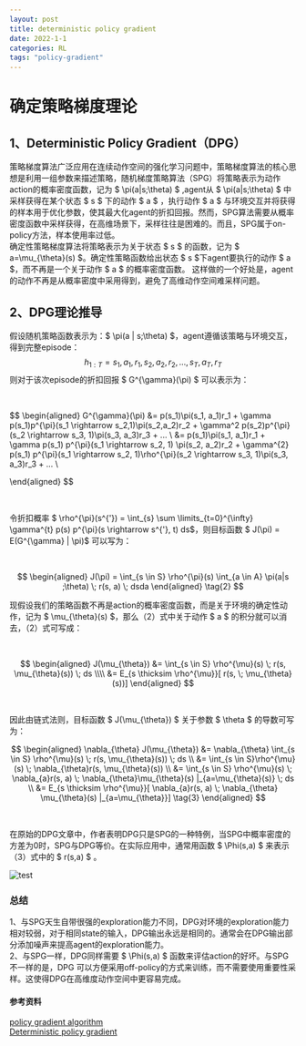 ```yaml
---
layout: post
title: deterministic policy gradient
date: 2022-1-1
categories: RL
tags: "policy-gradient"
---
```




# 确定策略梯度理论

## 1、Deterministic Policy Gradient（DPG）
策略梯度算法广泛应用在连续动作空间的强化学习问题中，策略梯度算法的核心思想是利用一组参数来描述策略，随机梯度策略算法（SPG）将策略表示为动作action的概率密度函数，记为 $ \pi(a\|s;\theta) $ ,agent从 $ \pi(a\|s;\theta) $ 中采样获得在某个状态 $ s $ 下的动作 $ a $ ，执行动作 $ a $ 与环境交互并将获得的样本用于优化参数，使其最大化agent的折扣回报。然而，SPG算法需要从概率密度函数中采样获得，在高维场景下，采样往往是困难的。而且，SPG属于on-policy方法，样本使用率过低。
<br>
确定性策略梯度算法将策略表示为关于状态 $ s $ 的函数，记为 $ a=\mu_{\theta}(s) $。确定性策略函数给出状态 $ s $下agent要执行的动作 $ a $，而不再是一个关于动作 $ a $ 的概率密度函数。 这样做的一个好处是，agent的动作不再是从概率密度中采用得到，避免了高维动作空间难采样问题。


## 2、DPG理论推导

假设随机策略函数表示为：$ \pi(a \| s;\theta) $，agent遵循该策略与环境交互，得到完整episode：
<br>
$$ h_{1:T} = s_1, a_1, r_1, s_2, a_2, r_2,...,s_T,a_T, r_T $$
则对于该次episode的折扣回报 $ G^{\gamma}(\pi) $ 可以表示为：

<br>

$$
\begin{aligned}
G^{\gamma}(\pi) &= p(s_1)\pi(s_1, a_1)r_1 + 
\gamma p(s_1)p^{\pi}(s_1 \rightarrow s_2,1)\pi(s_2,a_2)r_2 + 
\gamma^2 p(s_2)p^{\pi}(s_2 \rightarrow s_3, 1)\pi(s_3, a_3)r_3 + ... \\
&=
p(s_1)\pi(s_1, a_1)r_1 + 
\gamma p(s_1) p^{\pi}(s_1 \rightarrow s_2, 1) \pi(s_2, a_2)r_2 + 
\gamma^{2} p(s_1) p^{\pi}(s_1 \rightarrow s_2, 1)\rho^{\pi}(s_2 \rightarrow s_3, 1)\pi(s_3, a_3)r_3 + ... \\

\end{aligned}
$$

<br>

令折扣概率 $ \rho^{\pi}(s^{'}) = \int_{s} \sum \limits_{t=0}^{\infty} \gamma^{t} p(s) p^{\pi}(s \rightarrow s^{'}, t) ds$，则目标函数 $ J(\pi) = E(G^{\gamma} \| \pi)$ 可以写为：

<br>

$$
\begin{aligned}
J(\pi) = \int_{s \in S} \rho^{\pi}(s) \int_{a \in A} \pi(a|s ;\theta) \; r(s, a) \; dsda
\end{aligned}
\tag{2}
$$

现假设我们的策略函数不再是action的概率密度函数，而是关于环境的确定性动作，记为 $ \mu_{\theta}(s) $，那么（2）式中关于动作 $ a $ 的积分就可以消去，（2）式可写成：

<br>

$$
\begin{aligned}
J(\mu_{\theta}) &= \int_{s \in S} \rho^{\mu}(s) \; r(s, \mu_{\theta}(s)) \; ds \\\\
 &= E_{s \thicksim \rho^{\mu}}[ r(s, \; \mu_{\theta}(s))]
\end{aligned}
$$

<br>

因此由链式法则，目标函数 $ J(\mu_{\theta}) $ 关于参数 $ \theta $ 的导数可写为：

$$
\begin{aligned}
\nabla_{\theta} J(\mu_{\theta}) &= \nabla_{\theta} \int_{s \in S} \rho^{\mu}(s) \; r(s, \mu_{\theta}(s)) \; ds \\
&= \int_{s \in S}\rho^{\mu}(s) \; \nabla_{\theta}r(s, \mu_{\theta}(s)) \\
&= \int_{s \in S} \rho^{\mu}(s) \; \nabla_{a}r(s, a) \; \nabla_{\theta}\mu_{\theta}(s) |_{a=\mu_{\theta}(s)} \; ds \\
&= E_{s \thicksim \rho^{\mu}}[ \nabla_{a}r(s, a) \; \nabla_{\theta} \mu_{\theta}(s) |_{a=\mu_{\theta}}]
\tag{3}
\end{aligned}
$$

<br>

在原始的DPG文章中，作者表明DPG只是SPG的一种特例，当SPG中概率密度的方差为0时，SPG与DPG等价。在实际应用中，通常用函数 $ \Phi(s,a) $ 来表示（3）式中的 $ r(s,a) $ 。

![test]( \figures\_post\DPG_1.jpg )

### 总结
1、与SPG天生自带很强的exploration能力不同，DPG对环境的exploration能力相对较弱，对于相同state的输入，DPG输出永远是相同的。通常会在DPG输出部分添加噪声来提高agent的exploration能力。
<br>
2、与SPG一样，DPG同样需要 $ \Phi(s,a) $ 函数来评估action的好坏。与SPG不一样的是，DPG 可以方便采用off-policy的方式来训练，而不需要使用重要性采样。这使得DPG在高维度动作空间中更容易完成。
<br>


#### 参考资料
[policy gradient algorithm](https://lilianweng.github.io/lil-log/2018/04/08/policy-gradient-algorithms.html#actor-critic)
<br>
[Deterministic policy gradient](https://hal.inria.fr/file/index/docid/938992/filename/dpg-icml2014.pdf)





